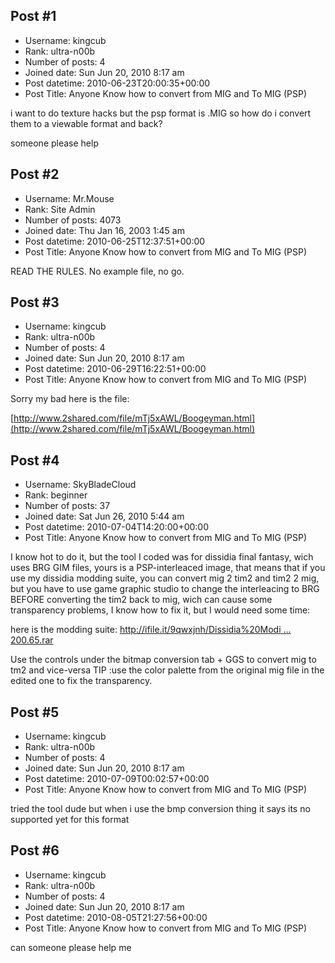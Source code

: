 ## Post #1
- Username: kingcub
- Rank: ultra-n00b
- Number of posts: 4
- Joined date: Sun Jun 20, 2010 8:17 am
- Post datetime: 2010-06-23T20:00:35+00:00
- Post Title: Anyone Know how to convert from MIG and To MIG (PSP)

i want to do texture hacks but the psp format is .MIG so how do i convert them to a viewable format and back?

someone please help
## Post #2
- Username: Mr.Mouse
- Rank: Site Admin
- Number of posts: 4073
- Joined date: Thu Jan 16, 2003 1:45 am
- Post datetime: 2010-06-25T12:37:51+00:00
- Post Title: Anyone Know how to convert from MIG and To MIG (PSP)

READ THE RULES. No example file, no go.
## Post #3
- Username: kingcub
- Rank: ultra-n00b
- Number of posts: 4
- Joined date: Sun Jun 20, 2010 8:17 am
- Post datetime: 2010-06-29T16:22:51+00:00
- Post Title: Anyone Know how to convert from MIG and To MIG (PSP)

Sorry my bad here is the file:

[http://www.2shared.com/file/mTj5xAWL/Boogeyman.html](http://www.2shared.com/file/mTj5xAWL/Boogeyman.html)
## Post #4
- Username: SkyBladeCloud
- Rank: beginner
- Number of posts: 37
- Joined date: Sat Jun 26, 2010 5:44 am
- Post datetime: 2010-07-04T14:20:00+00:00
- Post Title: Anyone Know how to convert from MIG and To MIG (PSP)

I know hot to do it, but the tool I coded was for dissidia final fantasy, wich uses BRG GIM files, yours is a PSP-interleaced image, that means that if you use my dissidia modding suite, you can convert mig 2 tim2 and tim2 2 mig, but you have to use game graphic studio to change the interleacing to BRG BEFORE converting the tim2 back to mig, wich can cause some transparency problems, I know how to fix it, but I would need some time:

here is the modding suite:
[http://ifile.it/9qwxjnh/Dissidia%20Modi ... 200.65.rar](http://ifile.it/9qwxjnh/Dissidia%20Moding%20Suite%200.65.rar)

Use the controls under the bitmap conversion tab + GGS to convert mig to tm2 and vice-versa
TIP :use the color palette from the original mig file in the edited one to fix the transparency.
## Post #5
- Username: kingcub
- Rank: ultra-n00b
- Number of posts: 4
- Joined date: Sun Jun 20, 2010 8:17 am
- Post datetime: 2010-07-09T00:02:57+00:00
- Post Title: Anyone Know how to convert from MIG and To MIG (PSP)

tried the tool dude but when i use the bmp conversion thing it says its no supported yet for this format
## Post #6
- Username: kingcub
- Rank: ultra-n00b
- Number of posts: 4
- Joined date: Sun Jun 20, 2010 8:17 am
- Post datetime: 2010-08-05T21:27:56+00:00
- Post Title: Anyone Know how to convert from MIG and To MIG (PSP)

can someone please help me
